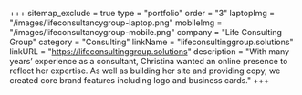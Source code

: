 +++
sitemap_exclude = true
type = "portfolio"
order = "3"
laptopImg = "/images/lifeconsultancygroup-laptop.png"
mobileImg = "/images/lifeconsultancygroup-mobile.png"
company = "Life Consulting Group"
category = "Consulting"
linkName = "lifeconsultinggroup.solutions"
linkURL = "https://lifeconsultinggroup.solutions"
description = "With many years’ experience as a consultant, Christina wanted an online presence to reflect her expertise. As well as building her site and providing copy, we created core brand features including logo and business cards."
+++
